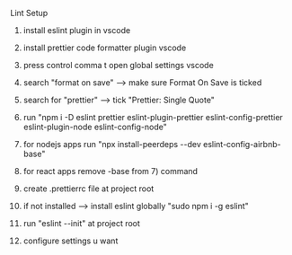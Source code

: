 Lint Setup

1.  install eslint plugin in vscode
2.  install prettier code formatter plugin vscode
3.  press control comma t open global settings vscode
4.  search "format on save" --> make sure Format On Save is ticked
5.  search for "prettier" --> tick "Prettier: Single Quote"
6.  run "npm i -D eslint prettier eslint-plugin-prettier eslint-config-prettier eslint-plugin-node eslint-config-node"
7.  for nodejs apps run "npx install-peerdeps --dev eslint-config-airbnb-base"
8.  for react apps remove -base from 7) command

9.  create .prettierrc file at project root
10. if not installed --> install eslint globally "sudo npm i -g eslint"
11. run "eslint --init" at project root
12. configure settings u want
